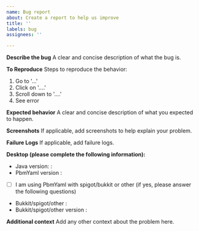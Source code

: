 ```yaml
---
name: Bug report
about: Create a report to help us improve
title: ''
labels: bug
assignees: ''

---
```


**Describe the bug**
A clear and concise description of what the bug is.

**To Reproduce**
Steps to reproduce the behavior:
1. Go to '...'
2. Click on '....'
3. Scroll down to '....'
4. See error

**Expected behavior**
A clear and concise description of what you expected to happen.

**Screenshots**
If applicable, add screenshots to help explain your problem.

**Failure Logs**
If applicable, add failure logs.

**Desktop (please complete the following information):**
 - Java version: :
 - PbmYaml version :
- [ ] I am using PbmYaml with spigot/bukkit or other (if yes, please answer the following questions)
 - Bukkit/spigot/other :
 - Bukkit/spigot/other version : 

**Additional context**
Add any other context about the problem here.

